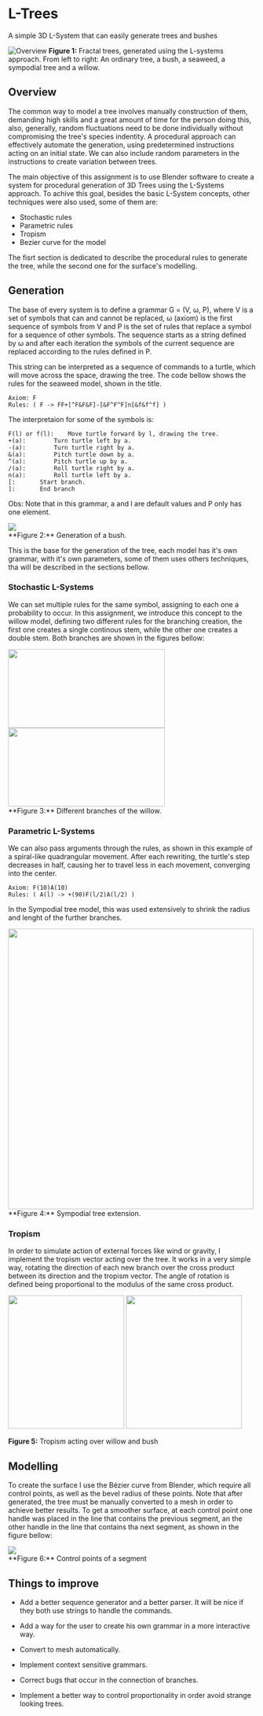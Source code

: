 # L-Trees
A simple 3D L-System that can easily generate trees and bushes

![Overview](img/ovw.png)
**Figure 1:** Fractal trees, generated using the L-systems approach. From left to right: An ordinary tree, a bush, a seaweed, a sympodial tree and a willow.

## Overview

The common way to model a tree involves manually construction of them, demanding high skills and a great amount of time for the person doing this, also, generally, random fluctuations need to be done individually without compromising the tree's species indentity.
A procedural approach can effectively automate the generation, using predetermined instructions acting on an initial state. We can also include random parameters in the instructions to create variation between trees.

The main objective of this assignment is to use Blender software to create a system for procedural generation of 3D Trees using the L-Systems approach. To achive this goal, besides the basic L-System concepts, other techniques were also used, some of them are:

* Stochastic rules
* Parametric rules
* Tropism
* Bezier curve for the model

The fisrt section is dedicated to describe the procedural rules to generate the tree, while the second one for the surface's modelling.

## Generation

The base of every system is to define a grammar G = (V, ω, P), where V is a set of symbols that can and cannot be replaced, ω (axiom) is the first sequence of symbols from V and P is the set of rules that replace a symbol for a sequence of other symbols. The sequence starts as a string defined by ω and after each iteration the symbols of the current sequence are replaced according to the rules defined in P.

This string can be interpreted as a sequence of commands to a turtle, which will move across the space, drawing the tree. The code bellow shows the rules for the seaweed model, shown in the title.
```
Axiom: F
Rules: ( F -> FF+[^F&F&F]-[&F^F^F]n[&f&f^f] ) 
``` 
The interpretaion for some of the symbols is:
```
F(l) or f(l):	 Move turtle forward by l, drawing the tree.
+(a):		 Turn turtle left by a.
-(a):		 Turn turtle right by a.
&(a):		 Pitch turtle down by a.
^(a):		 Pitch turtle up by a.
/(a):		 Roll turtle right by a.
n(a):		 Roll turtle left by a.
[: 		 Start branch.
]:		 End branch
```
Obs: Note that in this grammar, a and l are default values and P only has one element.

<div>
<img src = "img/gif.gif">
</div>
**Figure 2:** Generation of a bush.

This is the base for the generation of the tree, each model has it's own grammar, with it's own parameters, some of them uses others techniques, tha will be described in the sections bellow.

### Stochastic L-Systems

We can set multiple rules for the same symbol, assigning to each one a probability to occur. In this assignment, we introduce this concept to the willow model, defining two different rules for the branching creation, the first one creates a single continous stem, while the other one creates a double stem. Both branches are shown in the figures bellow:

<div>
<img src = "img/st1.png" height="160" width="319"> 
<img src = "img/st2.png" height="160" width="319"> 
</div>
**Figure 3:** Different branches of the willow.

### Parametric L-Systems
We can also pass arguments through the rules, as shown in this example of a spiral-like quadrangular movement. After each rewriting, the turtle's step decreases in half, causing her to travel less in each movement, converging into the center.
```
Axiom: F(10)A(10)
Rules: ( A(l) -> +(90)F(l/2)A(l/2) ) 
```
In the Sympodial tree model, this was used extensively to shrink the radius and lenght of the further branches.

<div>
<img src = "img/par.png" height="570" width="500"> 
</div>
**Figure 4:** Sympodial tree extension.

### Tropism
In order to simulate action of external forces like wind or gravity, I implement the tropism vector acting over the tree. It works in a very simple way, rotating the direction of each new branch over the cross product between its direction and the tropism vector. The angle of rotation is defined being proportional to the modulus of the same cross product.

<div>
<img src = "img/trop1.png" height="271" width="236"> 
<img src = "img/trop2.png" height="271" width="236"> 
</div>

**Figure 5:** Tropism acting over willow and bush

## Modelling 
To create the surface I use the Bézier curve from Blender, which require all control points, as well as the bevel radius of these points. Note that after generated, the tree must be manually converted to a mesh in order to achieve better results.
To get a smoother surface, at each control point one handle was placed in the line that contains the previous segment, an the other handle in the line that contains tha next segment, as shown in the figure bellow:

<div>
<img src = "img/bezier.png"> 
</div>
**Figure 6:** Control points of a segment

## Things to improve

* Add a better sequence generator and a better parser. It will be nice if they both use strings to handle the commands.

* Add a way for the user to create his own grammar in a more interactive way.

* Convert to mesh automatically.

* Implement context sensitive grammars.

* Correct bugs that occur in the connection of branches.

* Implement a better way to control proportionality in order avoid strange looking trees.

